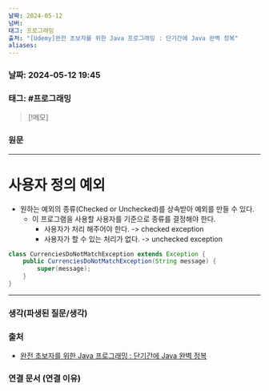 ```yaml
---
날짜: 2024-05-12
넘버: 
태그: 프로그래밍
출처: "[Udemy]완전 초보자를 위한 Java 프로그래밍 : 단기간에 Java 완벽 정복"
aliases:
---
```

### 날짜:  2024-05-12 19:45

### 태그: #프로그래밍 

>[!메모]
>

### 원문
---
# 사용자 정의 예외
- 원하는 예외의 종류(Checked or Unchecked)를 상속받아 예외를 만들 수 있다.
	- 이 프로그램을 사용할 사용자를 기준으로 종류를 결정해야 한다.
		- 사용자가 처리 해주어야 한다. -> checked exception
		- 사용자가 할 수 있는 처리가 없다. -> unchecked exception
```java
class CurrenciesDoNotMatchException extends Exception {  
	public CurrenciesDoNotMatchException(String message) {
		super(message);
	}  
}
```
---
### 생각(파생된 질문/생각)

### 출처
- [완전 초보자를 위한 Java 프로그래밍 : 단기간에 Java 완벽 정복](https://www.udemy.com/course/best-java-programming/?couponCode=ST6MT42324)

### 연결 문서 (연결 이유)
